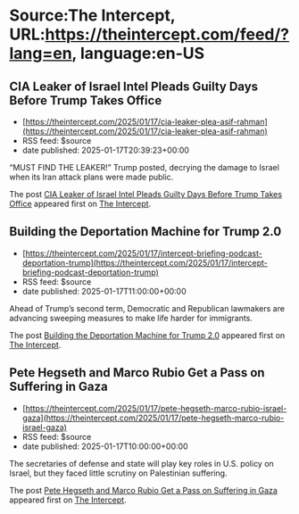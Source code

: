 # Source:The Intercept, URL:https://theintercept.com/feed/?lang=en, language:en-US

## CIA Leaker of Israel Intel Pleads Guilty Days Before Trump Takes Office
 - [https://theintercept.com/2025/01/17/cia-leaker-plea-asif-rahman](https://theintercept.com/2025/01/17/cia-leaker-plea-asif-rahman)
 - RSS feed: $source
 - date published: 2025-01-17T20:39:23+00:00

<p>“MUST FIND THE LEAKER!” Trump posted, decrying the damage to Israel when its Iran attack plans were made public.</p>
<p>The post <a href="https://theintercept.com/2025/01/17/cia-leaker-plea-asif-rahman/">CIA Leaker of Israel Intel Pleads Guilty Days Before Trump Takes Office</a> appeared first on <a href="https://theintercept.com">The Intercept</a>.</p>

## Building the Deportation Machine for Trump 2.0
 - [https://theintercept.com/2025/01/17/intercept-briefing-podcast-deportation-trump](https://theintercept.com/2025/01/17/intercept-briefing-podcast-deportation-trump)
 - RSS feed: $source
 - date published: 2025-01-17T11:00:00+00:00

<p>Ahead of Trump’s second term, Democratic and Republican lawmakers are advancing sweeping measures to make life harder for immigrants. </p>
<p>The post <a href="https://theintercept.com/2025/01/17/intercept-briefing-podcast-deportation-trump/">Building the Deportation Machine for Trump 2.0</a> appeared first on <a href="https://theintercept.com">The Intercept</a>.</p>

## Pete Hegseth and Marco Rubio Get a Pass on Suffering in Gaza
 - [https://theintercept.com/2025/01/17/pete-hegseth-marco-rubio-israel-gaza](https://theintercept.com/2025/01/17/pete-hegseth-marco-rubio-israel-gaza)
 - RSS feed: $source
 - date published: 2025-01-17T10:00:00+00:00

<p>The secretaries of defense and state will play key roles in U.S. policy on Israel, but they faced little scrutiny on Palestinian suffering.</p>
<p>The post <a href="https://theintercept.com/2025/01/17/pete-hegseth-marco-rubio-israel-gaza/">Pete Hegseth and Marco Rubio Get a Pass on Suffering in Gaza</a> appeared first on <a href="https://theintercept.com">The Intercept</a>.</p>

